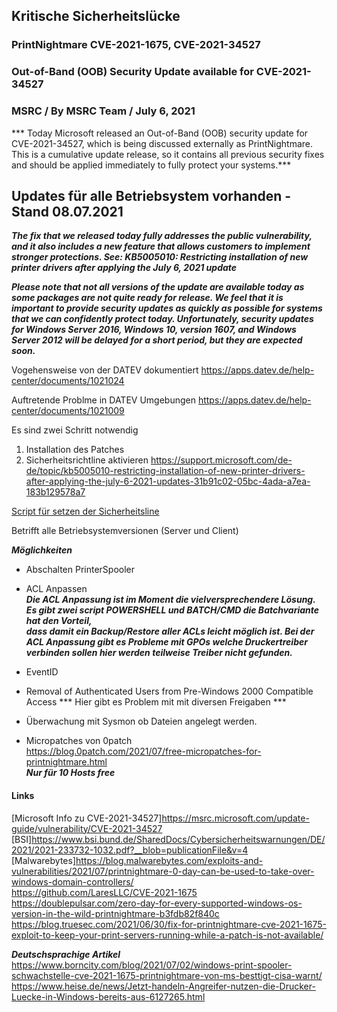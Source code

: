 ## Kritische Sicherheitslücke
### PrintNightmare CVE-2021-1675, CVE-2021-34527

### Out-of-Band (OOB) Security Update available for CVE-2021-34527
### MSRC / By MSRC Team / July 6, 2021
*** Today Microsoft released an Out-of-Band (OOB) security update for CVE-2021-34527, which is being discussed externally as PrintNightmare. This is a cumulative update release, so it contains all previous security fixes and should be applied immediately to fully protect your systems.***  

## Updates für alle Betriebsystem vorhanden - Stand 08.07.2021
  
***The fix that we released today fully addresses the public vulnerability, and it also includes a new feature that allows customers to implement stronger protections. See: KB5005010: Restricting installation of new printer drivers after applying the July 6, 2021 update***   
  
***Please note that not all versions of the update are available today as some packages are not quite ready for release. We feel that it is important to provide security updates as quickly as possible for systems that we can confidently protect today. Unfortunately, security updates for Windows Server 2016, Windows 10, version 1607, and Windows Server 2012 will be delayed for a short period, but they are expected soon.***   

Vogehensweise von der DATEV dokumentiert
https://apps.datev.de/help-center/documents/1021024

Auftretende Problme in DATEV Umgebungen
https://apps.datev.de/help-center/documents/1021009

Es sind zwei Schritt notwendig  
1) Installation des Patches   
2) Sicherheitsrichtline aktivieren <https://support.microsoft.com/de-de/topic/kb5005010-restricting-installation-of-new-printer-drivers-after-applying-the-july-6-2021-updates-31b91c02-05bc-4ada-a7ea-183b129578a7> 

[Script für setzen der Sicherheitsline](https://github.com/glshnu/PrintNightmare/blob/main/RestrictDriverInstallationToAdministrators.cmd)  



Betrifft alle Betriebsystemversionen (Server und Client)

***Möglichkeiten***

* Abschalten PrinterSpooler

* ACL Anpassen  
***Die ACL Anpassung ist im Moment die vielversprechendere Lösung.  
Es gibt zwei script POWERSHELL und BATCH/CMD die Batchvariante hat den Vorteil,  
dass damit ein Backup/Restore aller ACLs leicht möglich ist.
Bei der ACL Anpassung gibt es Probleme mit GPOs welche Druckertreiber verbinden sollen
hier werden teilweise Treiber nicht gefunden.***

* EventID

* Removal of Authenticated Users from Pre-Windows 2000 Compatible Access
*** Hier gibt es Problem mit mit diversen Freigaben ***

* Überwachung mit Sysmon ob Dateien angelegt werden. 

* Micropatches von 0patch  
<https://blog.0patch.com/2021/07/free-micropatches-for-printnightmare.html>  
***Nur für 10 Hosts free***


#### Links
[Microsoft Info zu CVE-2021-34527]<https://msrc.microsoft.com/update-guide/vulnerability/CVE-2021-34527>  
[BSI]<https://www.bsi.bund.de/SharedDocs/Cybersicherheitswarnungen/DE/2021/2021-233732-1032.pdf?__blob=publicationFile&v=4>  
[Malwarebytes]<https://blog.malwarebytes.com/exploits-and-vulnerabilities/2021/07/printnightmare-0-day-can-be-used-to-take-over-windows-domain-controllers/>  
<https://github.com/LaresLLC/CVE-2021-1675>  
<https://doublepulsar.com/zero-day-for-every-supported-windows-os-version-in-the-wild-printnightmare-b3fdb82f840c>  
<https://blog.truesec.com/2021/06/30/fix-for-printnightmare-cve-2021-1675-exploit-to-keep-your-print-servers-running-while-a-patch-is-not-available/>  

***Deutschsprachige Artikel***   
<https://www.borncity.com/blog/2021/07/02/windows-print-spooler-schwachstelle-cve-2021-1675-printnightmare-von-ms-besttigt-cisa-warnt/>  
<https://www.heise.de/news/Jetzt-handeln-Angreifer-nutzen-die-Drucker-Luecke-in-Windows-bereits-aus-6127265.html>  
